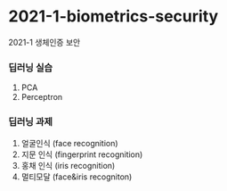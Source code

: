# 2021-1-biometrics-security
2021-1 생체인증 보안

### 딥러닝 실습
1. PCA
2. Perceptron

### 딥러닝 과제
1. 얼굴인식 (face recognition)
2. 지문 인식 (fingerprint recognition)
3. 홍채 인식 (iris recognition)
4. 멀티모달 (face&iris recogniton)
